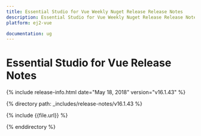 ```yaml
---
title: Essential Studio for Vue Weekly Nuget Release Release Notes  
description: Essential Studio for Vue Weekly Nuget Release Release Notes  
platform: ej2-vue

documentation: ug
---
```


# Essential Studio for  Vue  Release Notes  

{% include release-info.html date="May 18, 2018"  version="v16.1.43" %} 

{% directory path: _includes/release-notes/v16.1.43 %}

{% include {{file.url}} %}

{% enddirectory %}
